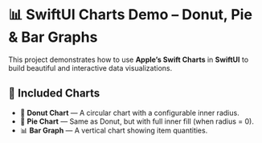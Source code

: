 # 📊 SwiftUI Charts Demo – Donut, Pie & Bar Graphs

This project demonstrates how to use **Apple’s Swift Charts** in **SwiftUI** to build beautiful and interactive data visualizations.

## 🎨 Included Charts

- 🍩 **Donut Chart** — A circular chart with a configurable inner radius.
- 🥧 **Pie Chart** — Same as Donut, but with full inner fill (when radius = 0).
- 📊 **Bar Graph** — A vertical chart showing item quantities.

